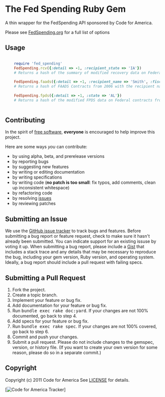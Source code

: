 # The Fed Spending Ruby Gem

A thin wrapper for the FedSpending API sponsored by Code for America.

Please see [FedSpending.org](http://www.fedspending.org/apidoc.php) for a full list of options


Usage
-----
```ruby

	require 'fed_spending'
	FedSpending.rcv({:detail => -1, :recipient_state => 'IA'})
	# Returns a hash of the summary of modified recovery data on Federal contracts for the state of Iowa
	
	FedSpending.faads({:detail => -1, :recipient_name => 'Smith', :fiscal_year => 2006})
	# Returns a hash of FAADS Contracts from 2006 with the recipient name of Smith
	
	FedSpending.fpds({:detail => -1, :state => 'AL'})
	# Returns a hash of the modified FPDS data on Federal contracts from the state of Alabama
	
```


Contributing
------------
In the spirit of [free
software](http://www.fsf.org/licensing/essays/free-sw.html),
**everyone** is encouraged to help improve this project.

Here are some ways *you* can contribute:

* by using alpha, beta, and prerelease versions
* by reporting bugs
* by suggesting new features
* by writing or editing documentation
* by writing specifications
* by writing code (**no patch is too small**: fix typos, add comments,
  clean up inconsistent whitespace)
* by refactoring code
* by resolving [issues](https://github.com/codeforamerica/fed_spending_ruby/issues)
* by reviewing patches

Submitting an Issue
-------------------
We use the [GitHub issue
tracker](https://github.com/codeforamerica/fed_spending_ruby/issues) to track bugs and
features. Before submitting a bug report or feature request, check to
make sure it hasn't already
been submitted. You can indicate support for an existing issuse by
voting it up. When submitting a
bug report, please include a [Gist](https://gist.github.com/) that
includes a stack trace and any
details that may be necessary to reproduce the bug, including your gem
version, Ruby version, and
operating system. Ideally, a bug report should include a pull request
with failing specs.

Submitting a Pull Request
-------------------------
1. Fork the project.
2. Create a topic branch.
3. Implement your feature or bug fix.
4. Add documentation for your feature or bug fix.
5. Run <tt>bundle exec rake doc:yard</tt>. If your changes are not 100%
   documented, go back to step 4.
6. Add specs for your feature or bug fix.
7. Run <tt>bundle exec rake spec</tt>. If your changes are not 100%
   covered, go back to step 6.
8. Commit and push your changes.
9. Submit a pull request. Please do not include changes to the gemspec,
   version, or history file. (If you want to create your own version for
some reason, please do so in a separate commit.)

Copyright
---------
Copyright (c) 2011 Code for America
See
[LICENSE](https://github.com/codeforamerica/fed_spending_ruby/blob/master/LICENSE.md)
for details.

[![Code for America
Tracker](http://stats.codeforamerica.org/codeforamerica/fcc_reboot.png)]
